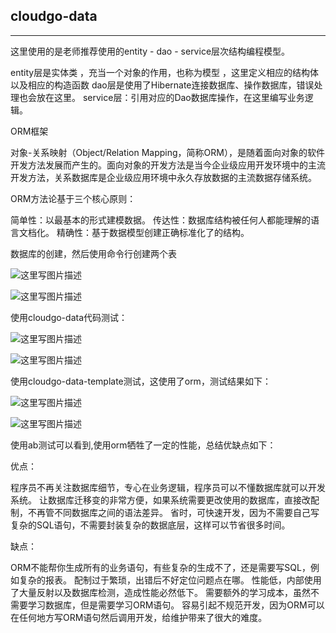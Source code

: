 ## cloudgo-data

--------------------------------
这里使用的是老师推荐使用的entity - dao - service层次结构编程模型。

entity层是实体类 ，充当一个对象的作用，也称为模型 ，这里定义相应的结构体以及相应的构造函数
dao层是使用了Hibernate连接数据库、操作数据库，错误处理也会放在这里。
service层：引用对应的Dao数据库操作，在这里编写业务逻辑。

ORM框架

对象-关系映射（Object/Relation Mapping，简称ORM），是随着面向对象的软件开发方法发展而产生的。面向对象的开发方法是当今企业级应用开发环境中的主流开发方法，关系数据库是企业级应用环境中永久存放数据的主流数据存储系统。

ORM方法论基于三个核心原则：

简单性：以最基本的形式建模数据。
传达性：数据库结构被任何人都能理解的语言文档化。
精确性：基于数据模型创建正确标准化了的结构。


数据库的创建，然后使用命令行创建两个表

![这里写图片描述](http://img.blog.csdn.net/20171202004139881?watermark/2/text/aHR0cDovL2Jsb2cuY3Nkbi5uZXQvc3lzdWx6cQ==/font/5a6L5L2T/fontsize/400/fill/I0JBQkFCMA==/dissolve/70/gravity/SouthEast)

![这里写图片描述](http://img.blog.csdn.net/20171202004208817?watermark/2/text/aHR0cDovL2Jsb2cuY3Nkbi5uZXQvc3lzdWx6cQ==/font/5a6L5L2T/fontsize/400/fill/I0JBQkFCMA==/dissolve/70/gravity/SouthEast)


使用cloudgo-data代码测试：


![这里写图片描述](http://img.blog.csdn.net/20171202004414210?watermark/2/text/aHR0cDovL2Jsb2cuY3Nkbi5uZXQvc3lzdWx6cQ==/font/5a6L5L2T/fontsize/400/fill/I0JBQkFCMA==/dissolve/70/gravity/SouthEast)

![这里写图片描述](http://img.blog.csdn.net/20171202004433528?watermark/2/text/aHR0cDovL2Jsb2cuY3Nkbi5uZXQvc3lzdWx6cQ==/font/5a6L5L2T/fontsize/400/fill/I0JBQkFCMA==/dissolve/70/gravity/SouthEast)


使用cloudgo-data-template测试，这使用了orm，测试结果如下：

![这里写图片描述](http://img.blog.csdn.net/20171202004455500?watermark/2/text/aHR0cDovL2Jsb2cuY3Nkbi5uZXQvc3lzdWx6cQ==/font/5a6L5L2T/fontsize/400/fill/I0JBQkFCMA==/dissolve/70/gravity/SouthEast)

![这里写图片描述](http://img.blog.csdn.net/20171202004508116?watermark/2/text/aHR0cDovL2Jsb2cuY3Nkbi5uZXQvc3lzdWx6cQ==/font/5a6L5L2T/fontsize/400/fill/I0JBQkFCMA==/dissolve/70/gravity/SouthEast)

使用ab测试可以看到,使用orm牺牲了一定的性能，总结优缺点如下：

优点：

程序员不再关注数据库细节，专心在业务逻辑，程序员可以不懂数据库就可以开发系统。
让数据库迁移变的非常方便，如果系统需要更改使用的数据库，直接改配制，不再管不同数据库之间的语法差异。
省时，可快速开发，因为不需要自己写复杂的SQL语句，不需要封装复杂的数据底层，这样可以节省很多时间。

缺点：

ORM不能帮你生成所有的业务语句，有些复杂的生成不了，还是需要写SQL，例如复杂的报表。
配制过于繁琐，出错后不好定位问题点在哪。
性能低，内部使用了大量反射以及数据库检测，造成性能必然低下。
需要额外的学习成本，虽然不需要学习数据库，但是需要学习ORM语句。
容易引起不规范开发，因为ORM可以在任何地方写ORM语句然后调用开发，给维护带来了很大的难度。

